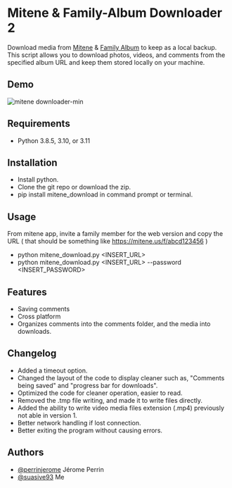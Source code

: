 
# Mitene & Family-Album Downloader 2

Download media from [Mitene](https://mitene.us/) & [Family Album](https://family-album.com/) to keep as a local backup. This script allows you to download photos, videos, and comments from the specified album URL and keep them stored locally on your machine.


## Demo


![mitene downloader-min](https://github.com/suasive93/mitene_download_2/assets/20932109/b280a991-3a8b-447b-aa3e-1ae0ab5aa71e)
## Requirements
- Python 3.8.5, 3.10, or 3.11

## Installation

- Install python.
- Clone the git repo or download the zip.
- pip install mitene_download in command prompt or terminal.
    
## Usage

From mitene app, invite a family member for the web version and copy the URL 
( that should be something like https://mitene.us/f/abcd123456 )
- python mitene_download.py <INSERT_URL>
- python mitene_download.py <INSERT_URL> --password <INSERT_PASSWORD>



## Features

- Saving comments
- Cross platform
- Organizes comments into the comments folder, and the media into downloads.


## Changelog

- Added a timeout option.
- Changed the layout of the code to display cleaner such as, "Comments being saved" and "progress bar for downloads".
- Optimized the code for cleaner operation, easier to read.
- Removed the .tmp file writing, and made it to write files directly. 
- Added the ability to write video media files extension (.mp4) previously not able in version 1.
- Better network handling if lost connection.
- Better exiting the program without causing errors. 


## Authors

- [@perrinjerome](https://github.com/perrinjerome) Jérome Perrin
- [@suasive93](https://github.com/suasive93) Me


